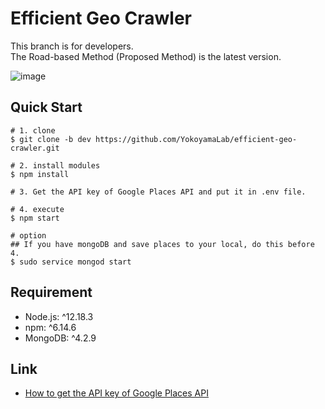# Efficient Geo Crawler
This branch is for developers.<br>
The Road-based Method (Proposed Method) is the latest version.

![image](https://user-images.githubusercontent.com/38425740/106981506-754a4b00-67a5-11eb-8fa3-c8631f2b3a56.png)


## Quick Start
```
# 1. clone
$ git clone -b dev https://github.com/YokoyamaLab/efficient-geo-crawler.git

# 2. install modules
$ npm install

# 3. Get the API key of Google Places API and put it in .env file.

# 4. execute
$ npm start

# option
## If you have mongoDB and save places to your local, do this before 4.
$ sudo service mongod start
```

## Requirement
* Node.js: ^12.18.3
* npm: ^6.14.6
* MongoDB: ^4.2.9

## Link
* [How to get the API key of Google Places API](https://developers.google.com/places/web-service/get-api-key)